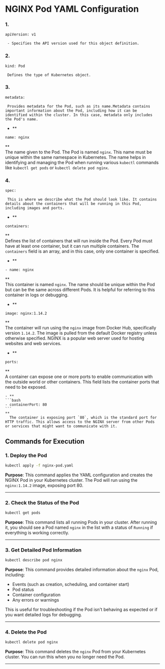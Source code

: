 
# NGINX Pod YAML Configuration

### 1. 
```bash
apiVersion: v1
```

     - Specifies the API version used for this object definition.  


### 2. 
```bash
kind: Pod
```
     Defines the type of Kubernetes object.  


### 3. 
```bash
metadata:
```
     Provides metadata for the Pod, such as its name.Metadata contains important information about the Pod, including how it can be identified within the cluster. In this case, metadata only includes the Pod's name.

- **
```bash
name: nginx
```
**  
     The name given to the Pod. The Pod is named `nginx`. This name must be unique within the same namespace in Kubernetes. The name helps in identifying and managing the Pod when running various `kubectl` commands like `kubectl get pods` or `kubectl delete pod nginx`.

### 4. 
```bash
spec:
```
     This is where we describe what the Pod should look like. It contains details about the containers that will be running in this Pod, including images and ports.

- **
```bash
containers:
```
**  
     Defines the list of containers that will run inside the Pod. Every Pod must have at least one container, but it can run multiple containers. The `containers` field is an array, and in this case, only one container is specified.

  - **
  ```bash
  - name: nginx
  ```
  **  
     This container is named `nginx`. The name should be unique within the Pod but can be the same across different Pods. It is helpful for referring to this container in logs or debugging.

  - **
  ```bash
  image: nginx:1.14.2
  ```
  **  
     The container will run using the `nginx` image from Docker Hub, specifically version `1.14.2`. The image is pulled from the default Docker registry unless otherwise specified. NGINX is a popular web server used for hosting websites and web services.

  - **
  ```bash
  ports:
  ```
  **  
     A container can expose one or more ports to enable communication with the outside world or other containers. This field lists the container ports that need to be exposed.

    - **
    ```bash
    - containerPort: 80
    ```
    **  
      The container is exposing port `80`, which is the standard port for HTTP traffic. This allows access to the NGINX server from other Pods or services that might want to communicate with it.


## Commands for Execution


### 1. Deploy the Pod

```bash
kubectl apply -f nginx-pod.yaml
```
**Purpose**: This command applies the YAML configuration and creates the NGINX Pod in your Kubernetes cluster. The Pod will run using the `nginx:1.14.2` image, exposing port 80.

---

### 2. Check the Status of the Pod

```bash
kubectl get pods
```
**Purpose**: This command lists all running Pods in your cluster. After running it, you should see a Pod named `nginx` in the list with a status of `Running` if everything is working correctly.

---

### 3. Get Detailed Pod Information

```bash
kubectl describe pod nginx
```
**Purpose**: This command provides detailed information about the `nginx` Pod, including:
- Events (such as creation, scheduling, and container start)
- Pod status
- Container configuration
- Any errors or warnings

This is useful for troubleshooting if the Pod isn't behaving as expected or if you want detailed logs for debugging.

---

### 4. Delete the Pod

```bash
kubectl delete pod nginx
```
**Purpose**: This command deletes the `nginx` Pod from your Kubernetes cluster. You can run this when you no longer need the Pod.

---

